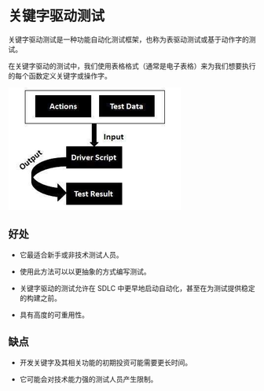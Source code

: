 # 关键字驱动测试

关键字驱动测试是一种功能自动化测试框架，也称为表驱动测试或基于动作字的测试。

在关键字驱动的测试中，我们使用表格格式（通常是电子表格）来为我们想要执行的每个函数定义关键字或操作字。

![自动化测试中的关键字驱动测试](../screenshot/2019-05-29-16-44-06.png)

## 好处

* 它最适合新手或非技术测试人员。

* 使用此方法可以以更抽象的方式编写测试。

* 关键字驱动的测试允许在 SDLC 中更早地启动自动化，甚至在为测试提供稳定的构建之前。

* 具有高度的可重用性。

## 缺点

* 开发关键字及其相关功能的初期投资可能需要更长时间。

* 它可能会对技术能力强的测试人员产生限制。
